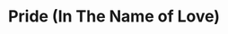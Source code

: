 ---
layout: default
title: Pride (In The Name of Love)
event: Assassination of MLK
artist: U2
genre: Rock
writer: Bono
producer: Brian Eno, Daniel Lanois 
album: The Unforgettable Fire
label: Island Records
country: UK
language: English
duration: '4:40'
released: 1984
soundcloud: https://w.soundcloud.com/player/?url=https%3A//api.soundcloud.com/tracks/256319748&color=%23fffad2&auto_play=false&hide_related=false&show_comments=true&show_user=true&show_reposts=false&show_teaser=true&visual=true
soundcloud-source: https://soundcloud.com/u2/pride-in-the-name-of-love-1
soundcloud-artist: https://soundcloud.com/u2
description: Lorem ipsum dolor sit amet, consectetur adipiscing elit, sed do eiusmod tempor incididunt ut labore et dolore magna aliqua. Semper quis lectus nulla at volutpat diam ut venenatis tellusLorem ipsum dolor sit amet, consectetur adipiscing elit, sed do eiusmod tempor incididunt ut labore et dolore magna aliqua. Semper quis lectus nulla at volutpat diam ut venenatis tellusLorem ipsum dolor sit amet, consectetur adipiscing elit, sed do eiusmod tempor incididunt ut labore et dolore magna aliqua. Semper quis lectus nulla at volutpat diam ut venenatis tellus
award1:
award2:
award3:
versions:
coverart: media/images/cover-art/pride_coverart.jpg
---